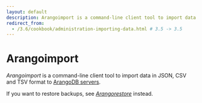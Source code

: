 ```yaml
---
layout: default
description: Arangoimport is a command-line client tool to import data in JSON, CSV and TSV format to ArangoDB servers
redirect_from:
  - /3.6/cookbook/administration-importing-data.html # 3.5 -> 3.5
---
```

Arangoimport
============

_Arangoimport_ is a command-line client tool to import data in JSON, CSV and TSV
format to [ArangoDB servers](programs-arangod.html).

If you want to restore backups, see [_Arangorestore_](programs-arangorestore.html)
instead.
